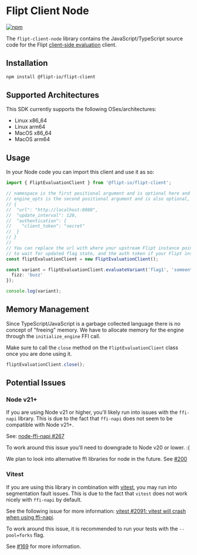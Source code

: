 # Flipt Client Node

[![npm](https://img.shields.io/npm/v/@flipt-io/flipt-client?label=%40flipt-io%2Fflipt-client)](https://www.npmjs.com/package/@flipt-io/flipt-client)

The `flipt-client-node` library contains the JavaScript/TypeScript source code for the Flipt [client-side evaluation](https://www.flipt.io/docs/integration/client) client.

## Installation

```bash
npm install @flipt-io/flipt-client
```

## Supported Architectures

This SDK currently supports the following OSes/architectures:

- Linux x86_64
- Linux arm64
- MacOS x86_64
- MacOS arm64

## Usage

In your Node code you can import this client and use it as so:

```typescript
import { FliptEvaluationClient } from '@flipt-io/flipt-client';

// namespace is the first positional argument and is optional here and will have a value of "default" if not specified.
// engine_opts is the second positional argument and is also optional, the structure is:
// {
//  "url": "http://localhost:8080",
//  "update_interval": 120,
//  "authentication": {
//    "client_token": "secret"
//  }
// }
//
// You can replace the url with where your upstream Flipt instance points to, the update interval for how long you are willing
// to wait for updated flag state, and the auth token if your Flipt instance requires it.
const fliptEvaluationClient = new FliptEvaluationClient();

const variant = fliptEvaluationClient.evaluateVariant('flag1', 'someentity', {
  fizz: 'buzz'
});

console.log(variant);
```

## Memory Management

Since TypeScript/JavaScript is a garbage collected language there is no concept of "freeing" memory. We have to allocate memory for the engine through the `initialize_engine` FFI call.

Make sure to call the `close` method on the `FliptEvaluationClient` class once you are done using it.

```typescript
fliptEvaluationClient.close();
```

## Potential Issues

### Node v21+

If you are using Node v21 or higher, you'll likely run into issues with the `ffi-napi` library. This is due to the fact that `ffi-napi` does not seem to be compatible with Node v21+.

See: [node-ffi-napi #267](https://github.com/node-ffi-napi/node-ffi-napi/issues/267)

To work around this issue you'll need to downgrade to Node v20 or lower. :(

We plan to look into alternative ffi libraries for node in the future. See [#200](https://github.com/flipt-io/flipt-client-sdks/issues/200)

### Vitest

If you are using this library in combination with [vitest](https://github.com/vitest-dev/vitest), you may run into segmentation fault issues. This is due to the fact that `vitest` does not work nicely with `ffi-napi` by default.

See the following issue for more information: [vitest #2091: vitest will crash when using ffi-napi](https://github.com/vitest-dev/vitest/issues/2091).

To work around this issue, it is recommended to run your tests with the `--pool=forks` flag.

See [#169](https://github.com/flipt-io/flipt-client-sdks/issues/169) for more information.
